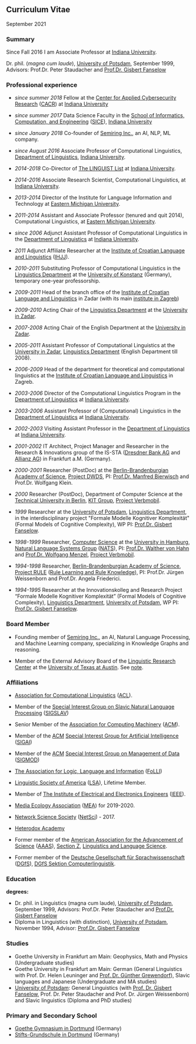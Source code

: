 ## Curriculum Vitae

September 2021

### Summary

Since Fall 2016 I am Associate Professor at [Indiana University].

Dr. phil. (*magna cum laude*), [University of Potsdam](http://www.uni-potsdam.de/), September 1999, Advisors: Prof.Dr. Peter Staudacher and [Prof.Dr. Gisbert Fanselow](http://www.ling.uni-potsdam.de/%7Efanselow/)


### Professional experience

- *since summer 2018* Fellow at the [Center for Applied Cybersecurity Research](https://cacr.iu.edu/) ([CACR](https://cacr.iu.edu/)) at [Indiana University]

- *since summer 2017* Data Science Faculty in the [School of Informatics, Computation, and Engineering](https://sice.indiana.edu/) ([SICE](https://sice.indiana.edu/)), [Indiana University]

- *since January 2018* Co-founder of [Semiring Inc.], an AI, NLP, ML company.

- *since August 2016* Associate Professor of Computational Linguistics, [Department of Linguistics], [Indiana University].

- *2014-2018* Co-Director of [The LINGUIST List](http://linguistlist.org/) at [Indiana University].

- *2014-2016* Associate Research Scientist, Computational Linguistics, at [Indiana University].

- *2013-2014* Director of the Institute for Language Information and Technology at [Eastern Michigan University](http://www.emich.edu/).

- *2011-2014* Assistant and Associate Professor (tenured and quit 2014), Computational Linguistics, at [Eastern Michigan University](http://www.emich.edu/).

- *since 2006* Adjunct Assistant Professor of Computational Linguistics in the [Department of Linguistics] at [Indiana University].

- *2011* Adjunct Affiliate Researcher at the [Institute of Croatian Language and Linguistics](http://www.ihjj.hr/) ([IHJJ](http://www.ihjj.hr/)).

- *2010-2011* Substituting Professor of Computational Linguistics in the [Linguistics Department](http://ling.uni-konstanz.de/) at the [University of Konstanz](http://www.uni-konstanz.de/) (Germany), temporary one-year professorship.

- *2009-2011* Head of the branch office of the [Institute of Croatian Language and Linguistics](http://www.ihjj.hr/) in Zadar (with its main [institute in Zagreb](http://www.ihjj.hr/))

- *2009-2010* Acting Chair of the [Linguistics Department](http://ling.unizd.hr/) at the [University in Zadar](http://www.unizd.hr/).

- *2007-2008* Acting Chair of the English Department at the [University in Zadar](http://www.unizd.hr/).

- *2005-2011* Assistant Professor of Computational Linguistics at the [University in Zadar](http://www.unizd.hr/), [Linguistics Department](http://ling.unizd.hr/) (English Department till 2008).

- *2006-2009* Head of the department for theoretical and computational linguistics at the [Institute of Croatian Language and Linguistics](http://www.ihjj.hr/) in Zagreb.

- *2003-2006* Director of the Computational Linguistics Program in the [Department of Linguistics] at [Indiana University].

- *2003-2006* Assistant Professor of (Computational) Linguistics in the [Department of Linguistics] at [Indiana University].

- *2002-2003* Visiting Assistant Professor in the [Department of Linguistics] at [Indiana University].

- *2001-2002* IT Architect, Project Manager and Researcher in the Research &amp; Innovations group of the IS-STA ([Dresdner Bank AG](http://www.dresdner-bank.de/) and [Allianz AG](https://www.allianz.de/)) in Frankfurt a.M. (Germany).

- *2000-2001* Researcher (PostDoc) at the [Berlin-Brandenburgian Academy of Science](http://www.bbaw.de/), [Project DWDS](http://www.dwds.de/), PI: [Prof.Dr. Manfred Bierwisch](http://de.wikipedia.org/wiki/Manfred_Bierwisch) and Prof.Dr. Wolfgang Klein.

- *2000* Researcher (PostDoc), Department of Computer Science at the [Technical University in Berlin](http://www.tu-berlin.de/), [KIT Group](http://flp.cs.tu-berlin.de/kit/), [Project Verbmobil](http://verbmobil.dfki.de/).

- *1999* Researcher at the [University of Potsdam], [Linguistics Department](http://www.ling.uni-potsdam.de/), in the interdisciplinary project "Formale Modelle Kognitiver Komplexit&auml;t" (Formal Models of Cognitive Complexity), WP PI: [Prof.Dr. Gisbert Fanselow](http://www.ling.uni-potsdam.de/~fanselow/).

- *1998-1999* Researcher, [Computer Science](http://www.informatik.uni-hamburg.de/) at the [University in Hamburg](http://www.uni-hamburg.de/), [Natural Language Systems Group](http://nats-www.informatik.uni-hamburg.de/Main/WebHome) ([NATS](http://nats-www.informatik.uni-hamburg.de/Main/WebHome)), PI: [Prof.Dr. Walther von Hahn](http://www1.uni-hamburg.de/slm/ifg1/Personal/Hahn_von/GermHome.html) and [Prof.Dr. Wolfgang Menzel](http://nats-www.informatik.uni-hamburg.de/WolfgangMenzel), [Project Verbmobil](http://verbmobil.dfki.de/).

- *1994-1998* Researcher, [Berlin-Brandenburgian Academy of Science](http://www.bbaw.de/), [Project RULE](http://rule.bbaw.de/) ([Rule Learning and Rule Knowledge](http://rule.bbaw.de/)), PI: Prof.Dr. J&uuml;rgen Weissenborn and Prof.Dr. Angela Friederici.

- *1994-1995* Researcher at the Innovationskolleg and Research Project &ldquo;Formale Modelle Kognitiver Komplexit&auml;t&rdquo; (Formal Models of Cognitive Complexity), [Linguistics Department](http://www.ling.uni-potsdam.de/), [University of Potsdam](http://www.uni-potsdam.de/), WP PI: [Prof.Dr. Gisbert Fanselow](http://www.ling.uni-potsdam.de/~fanselow/).




### Board Member

- Founding member of [Semiring Inc.], an AI, Natural Language Processing, and Machine Learning company, specializing in Knowledge Graphs and reasoning.

- Member of the External Advisory Board of the [Linguistic Research Center](https://liberalarts.utexas.edu/lrc/) at the [University of Texas at Austin](http://www.utexas.edu/). See [note](https://liberalarts.utexas.edu/lrc/news/article.php?id=11585).



### Affiliations

- [Association for Computational Linguistics](http://www.aclweb.org/) ([ACL](http://www.aclweb.org/)).
- Member of the [Special Interest Group on Slavic Natural Language Processing](http://sigslav.cs.helsinki.fi/membership.html) ([SIGSLAV](http://sigslav.cs.helsinki.fi/membership.html))

- Senior Member of the [Association for Computing Machinery](http://www.acm.org/) ([ACM](http://www.acm.org/)).
- Member of the [ACM](http://www.acm.org/) [Special Interest Group for Artificial Intelligence](http://sigai.acm.org/) ([SIGAI](http://sigai.acm.org/))
- Member of the [ACM](http://www.acm.org/) [Special Interest Group on Management of Data](https://sigmod.org/) ([SIGMOD](https://sigmod.org/))
- [The Association for Logic, Language and Information](http://www.folli.info/) ([FoLLI](http://www.folli.info/))
- [Linguistic Society of America](http://www.lsadc.org/) ([LSA](http://www.lsadc.org/)), Lifetime Member.
- Member of [The Institute of Electrical and Electronics Engineers](http://www.ieee.org/) ([IEEE](http://www.ieee.org/)).
- [Media Ecology Association](http://www.media-ecology.org/) ([MEA](http://www.media-ecology.org/)) for 2019-2020.
- [Network Science Society](http://www.netscisociety.net/) ([NetSci](http://www.netscisociety.net/)) - 2017.
- [Heterodox Academy](https://heterodoxacademy.org/)

- Former member of the [American Association for the Advancement of Science](https://www.aaas.org/) ([AAAS](https://www.aaas.org/)), [Section Z](https://www.aaas.org/Section-Z), [Linguistics and Language Science](https://www.aaas.org/Section-Z).
- Former member of the [Deutsche Gesellschaft f&uuml;r Sprachwissenschaft](https://dgfs.de/) ([DGfS](https://dgfs.de/)), [DGfS Sektion Computerlinguistik](https://dgfs.de/cgi-bin/dgfs.pl/coli).


### Education

**degrees:**
- Dr. phil. in Linguistics (magna cum laude), [University of Potsdam](http://www.uni-potsdam.de/), September 1999, Advisors: Prof.Dr. Peter Staudacher and [Prof.Dr. Gisbert Fanselow](http://www.ling.uni-potsdam.de/~fanselow/)
- Diploma in Linguistics (with distinction), [University of Potsdam](http://www.uni-potsdam.de/), November 1994, Advisor: [Prof.Dr. Gisbert Fanselow](http://www.ling.uni-potsdam.de/~fanselow/)


### Studies

- Goethe University in Frankfurt am Main: Geophysics, Math and Physics (Undergraduate studies)
- Goethe University in Frankfurt am Main: German (General Linguistics with Prof. Dr. Helen Leuninger and [Prof. Dr. G&uuml;nther Grewendorf](http://web.uni-frankfurt.de/fb10/grewendorf/)), Slavic languages and Japanese (Undergraduate and MA studies)
- [University of Potsdam](http://www.uni-potsdam.de/): General Linguistics (with [Prof. Dr. Gisbert Fanselow](http://www.ling.uni-potsdam.de/~fanselow/), Prof. Dr. Peter Staudacher and Prof. Dr. J&uuml;rgen Weissenborn) and Slavic linguistics (Diploma and PhD studies)


### Primary and Secondary School

- [Goethe Gymnasium in Dortmund](http://do.nw.schule.de/goethe-gymnasium/joom/index.php) (Germany)
- [Stifts-Grundschule in Dortmund](http://www.stift-grundschule.de/) (Germany)



[Indiana University]: http://www.iub.edu/ "Indiana University at Bloomington"
[Indiana University at Bloomington]: http://www.iub.edu/ "Indiana University at Bloomington"
[Semiring Inc.]: https://semiring.com/ "Semiring Inc."
[University of Potsdam]: http://www.uni-potsdam.de/ "University of Potsdam"
[Department of Linguistics]: http://www.indiana.edu/~lingdept/ "Indiana University, Linguistics Department"
